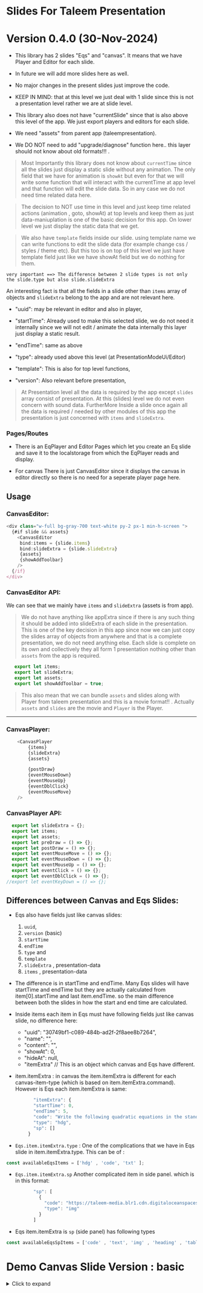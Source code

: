 # Slides For Taleem Presentation 


# Version 0.4.0 (30-Nov-2024)

- This library has 2 slides "Eqs" and "canvas". It means that we have Player and Editor for each slide.

- In future we will add more slides here as well.

- No major changes in the present slides just improve the code.

- KEEP IN MIND: that at this level we just deal with 1 slide since this is not a presentation level rather we are at slide level.

- This library also does not have "currentSlide" since that is also above this level of the app. We just export players and editors for each slide.

- We need "assets" from parent app (taleempresentation).

- We DO NOT  need to add "upgrade/diagnose" function here.. this layer should not know about old formats!!! .

> Most Importantly this library does not know about `currentTime` since all the slides just display a static slide without any animation. The only field that we have for animation is `showAt` but even for that we will write some function that will interact with the currentTime at app level and that function will edit the slide data. So in any case we do not need time related data here. 

> The decision to NOT use time in this level and just keep time related actions (animation , goto, showAt) at top levels and keep them as just data-maniuplation is one of the basic decision for this app. On lower level we just display the static data that we get.

> We also have `template` fields inside our slide. using template name we can write functions to edit the slide data (for example change css / styles / theme etc). But this too is on top of this level we just have template field just like we have showAt field but we do nothing for them. 

`very important ==> The difference between 2 slide types is not only the slide.type but also slide.slideExtra`

An interesting fact is that all the fields in a slide other than `items` array of objects and `slideExtra` belong to the app and are not relevant here.
 

  - "uuid": may be relevant in editor and also in player,

  - "startTime": Already used to make this selected slide, we do not need it internally since we will not edit / animate the data internally this layer just display a static result.
  
  - "endTime": same as above
  
  - "type": already used above this level (at PresentationModeUi/Editor)
  
  - "template": This is also for top level functions,
  
  - "version": Also relevant before presentation,

> At Presentation level all the data is required by the app except `slides` array consist of presentation. At this (slides) level we do not even concern with sound data. FurtherMore Inside a slide once again all the data is required / needed by other modules of this app the presentation is just concerned with `items` and `slideExtra`.  


### Pages/Routes

- There is an EqPlayer and Editor Pages which let you create an Eq slide and save it to the localstorage from which the EqPlayer reads and display.

- For canvas There is just CanvasEditor since it displays the canvas in editor directly so there is no need for a seperate player page here.


## Usage

### CanvasEditor:

```javascript
<div class="w-full bg-gray-700 text-white py-2 px-1 min-h-screen ">
  {#if slide && assets}
    <CanvasEditor
     bind:items = {slide.items}
     bind:slideExtra = {slide.slideExtra}
     {assets}
     {showAddToolbar}
    />
  {/if}
</div>
```

### CanvasEditor API:
We can see that we mainly have `items` and `slideExtra` (assets is from app). 

> We do not have anything like appExtra since if there is any such thing it should be added into slideExtra of each slide in the presentation. This is one of the key decision in this app since now we can just copy the slides array of objects from anywhere and that is a complete presentation, we do not need anything else. Each slide is complete on its own and collectively they all form 1 presentation nothing other than `assets` from the app is required. 


```javascript
   export let items;
   export let slideExtra;
   export let assets;
   export let showAddToolbar = true;
```
> This also mean that we can bundle `assets` and slides along with Player from taleem presentation and this is a movie format!! . Actually `assets` and `slides` are the movie and `Player` is the Player.    
---


### CanvasPlayer:

```javascript
    <CanvasPlayer
        {items}
        {slideExtra}
        {assets}

        {postDraw}
        {eventMouseDown}
        {eventMouseUp}
        {eventDblClick}
        {eventMouseMove}
    />
```

### CanvasPlayer API:

```javascript
  export let slideExtra = {};
  export let items;
  export let assets;
  export let preDraw = () => {};   
  export let postDraw = () => {};  
  export let eventMouseMove = () => {};
  export let eventMouseDown = () => {};
  export let eventMouseUp = () => {};  
  export let eventClick = () => {};  
  export let eventDblClick = () => {};  
//export let eventKeyDown = () => {}; 

```

## Differences between Canvas and Eqs Slides:

  - Eqs also have fields just like canvas slides:
      1.  `uuid`, 
      1.  `version`  (basic)
      1.  `startTime`
      1.  `endTime`
      1.  `type` and 
      1.  `template` 
      1.  `slideExtra` , presentation-data
      1.  `items` , presentation-data

  - The difference is in startTime and endTime. Many Eqs slides will have startTime and endTime but they are actually calculated from item[0].startTime and last item.endTime. so the main difference between both the slides in how the start and end time are calculated.

  - Inside items each item in Eqs must have following fields just like canvas slide, no difference here:
      - "uuid": "30749bf1-c089-484b-ad2f-2f8aee8b7264",
      - "name": "",
      - "content": "",
      - "showAt": 0,
      - "hideAt": null,
      - "itemExtra"  // This is an object which canvas and Eqs have different.
 

 -  item.itemExtra : in canvas the item.itemExtra is different for each canvas-item-type (which is based on item.itemExtra.command). However is Eqs each item.itemExtra is same:

```javascript 
          "itemExtra": {
          "startTime": 0,
          "endTime": 5,
          "code": "Write the following quadratic equations in the standard form and point out pure quadratic equations.",
          "type": "hdg",
          "sp": []
        }
```
 - `Eqs.item.itemExtra.type` : One of the  complications that we have in Eqs slide in item.itemExtra.type. This can be of :

```javascript
const availableEqsItems = ['hdg' , 'code', 'txt' ];
```

- `Eqs.item.itemExtra.sp` Another complicated item in  side panel.  which is in this format:

```javascript
          "sp": [
            {
              "code": "https://taleem-media.blr1.cdn.digitaloceanspaces.com/bucket/baloons.png",
              "type": "img"
            }
          ]
```
- Eqs item.itemExtra is `sp` (side panel) has following types
```javascript
const availableEqsSpItems = ['code' , 'text', 'img' , 'heading' , 'table' , 'tableCode' ];
```



# Demo Canvas Slide Version : basic

<details>
 <summary>Click to expand</summary>

```javascript
export const Slide = {
  "uuid": '30749bf1-c089-484b-ad2f-2f8a2e8be264',
  "startTime": 0,
  "endTime": 3,
  "type": "canvas",
  "template": "",
  "items": [
    {
      "uuid": "30749bf1-c089-484b-ad2f-2f8aee8b7264",
      "name": "",
      "content": "",
      "showAt": 0,
      "hideAt": null,
      "extra": {},
      "arr": [],
      "itemExtra": {
        "text": "Angle",
        "x": 370.59096022764874,
        "y": 226.5951707685791,
        "fontSize": 26,
        "fontFamily": "Arial",
        "font": "20px Arial",
        "translate": true,
        "command": "text",
        "name": "text_89057708",
        "color": "#8ea3e1",
        "showAt": 0,
        "globalAlpha": 1,
        "gap": 0,
        "dash": 0,
        "shadowOffsetX": 0,
        "shadowOffsetY": 0,
        "shadowColor": "gray",
        "shadowBlur": 0
      }
    },
    {
      "uuid": "30749bf1-c089-484b-ad2f-2f8aee8b7264",
      "name": "",
      "content": "",
      "showAt": 0,
      "hideAt": null,
      "extra": {},
      "arr": [],
      "itemExtra": {
        "text": "Sprite",
        "x": 633.1811263318112,
        "y": 227.65402670675005,
        "fontSize": 26,
        "fontFamily": "Arial",
        "font": "20px Arial",
        "translate": true,
        "command": "text",
        "name": "text_89057708",
        "color": "#8ea3e1",
        "showAt": 0,
        "globalAlpha": 1,
        "gap": 0,
        "dash": 0,
        "shadowOffsetX": 0,
        "shadowOffsetY": 0,
        "shadowColor": "gray",
        "shadowBlur": 0
      }
    },
    {
      "uuid": "30749bf1-c089-484b-ad2f-2f8aee8b7264",
      "name": "",
      "content": "",
      "showAt": 0,
      "hideAt": null,
      "itemExtra": {
        "text": "Pie Chart",
        "x": 761.2997154390841,
        "y": 325.0687730184756,
        "fontSize": 26,
        "fontFamily": "Arial",
        "font": "20px Arial",
        "translate": true,
        "command": "text",
        "name": "text_89057708",
        "color": "#8ea3e1",
        "showAt": 0,
        "globalAlpha": 1,
        "gap": 0,
        "dash": 0,
        "shadowOffsetX": 0,
        "shadowOffsetY": 0,
        "shadowColor": "gray",
        "shadowBlur": 0
      }
    },
    {
      "uuid": "30749bf1-c089-484b-ad2f-2f8aee8b7264",
      "name": "",
      "content": "",
      "showAt": 0,
      "hideAt": null,
      "extra": {},
      "arr": [],
      "itemExtra": {
        "text": "Image",
        "x": 869.3005095625704,
        "y": 153.5341110347849,
        "fontSize": 26,
        "fontFamily": "Arial",
        "font": "20px Arial",
        "translate": true,
        "command": "text",
        "name": "text_89057708",
        "color": "#8ea3e1",
        "showAt": 0,
        "globalAlpha": 1,
        "gap": 0,
        "dash": 0,
        "shadowOffsetX": 0,
        "shadowOffsetY": 0,
        "shadowColor": "gray",
        "shadowBlur": 0
      }
    },
    {
      "uuid": "30749bf1-c089-484b-ad2f-2f8aee8b7264",
      "name": "",
      "content": "",
      "showAt": 0,
      "hideAt": null,
      "extra": {},
      "arr": [],
      "itemExtra": {
        "text": "Ray",
        "x": 677.6520415591291,
        "y": 136.59241602405,
        "fontSize": 26,
        "fontFamily": "Arial",
        "font": "20px Arial",
        "translate": true,
        "command": "text",
        "name": "text_89057708",
        "color": "#8ea3e1",
        "showAt": 0,
        "globalAlpha": 1,
        "gap": 0,
        "dash": 0,
        "shadowOffsetX": 0,
        "shadowOffsetY": 0,
        "shadowColor": "gray",
        "shadowBlur": 0
      }
    },
    {
      "uuid": "30749bf1-c089-484b-ad2f-2f8aee8b7264",
      "name": "",
      "content": "",
      "showAt": 0,
      "hideAt": null,
      "extra": {},
      "arr": [],
      "itemExtra": {
        "text": "Triangle",
        "x": 494.474224075177,
        "y": 157.76953478746861,
        "fontSize": 26,
        "fontFamily": "Arial",
        "font": "20px Arial",
        "translate": true,
        "command": "text",
        "name": "text_89057708",
        "color": "#8ea3e1",
        "showAt": 0,
        "globalAlpha": 1,
        "gap": 0,
        "dash": 0,
        "shadowOffsetX": 0,
        "shadowOffsetY": 0,
        "shadowColor": "gray",
        "shadowBlur": 0
      }
    },
    {
      "uuid": "30749bf1-c089-484b-ad2f-2f8aee8b7264",
      "name": "",
      "content": "",
      "showAt": 0,
      "hideAt": null,
      "extra": {},
      "arr": [],
      "itemExtra": {
        "text": "List",
        "x": 368.4732975977765,
        "y": 154.59296697295582,
        "fontSize": 26,
        "fontFamily": "Arial",
        "font": "20px Arial",
        "translate": true,
        "command": "text",
        "name": "text_89057708",
        "color": "#8ea3e1",
        "showAt": 0,
        "globalAlpha": 1,
        "gap": 0,
        "dash": 0,
        "shadowOffsetX": 0,
        "shadowOffsetY": 0,
        "shadowColor": "gray",
        "shadowBlur": 0
      }
    },
    {
      "uuid": "30749bf1-c089-484b-ad2f-2f8aee8b7264",
      "name": "",
      "content": "",
      "showAt": 0,
      "hideAt": null,
      "extra": {},
      "arr": [],
      "itemExtra": {
        "text": "Ellipse",
        "x": 271.06081662365165,
        "y": 153.5341110347849,
        "fontSize": 26,
        "fontFamily": "Arial",
        "font": "20px Arial",
        "translate": true,
        "command": "text",
        "name": "text_89057708",
        "color": "#8ea3e1",
        "showAt": 0,
        "globalAlpha": 1,
        "gap": 0,
        "dash": 0,
        "shadowOffsetX": 0,
        "shadowOffsetY": 0,
        "shadowColor": "gray",
        "shadowBlur": 0
      }
    },
    {
      "uuid": "30749bf1-c089-484b-ad2f-2f8aee8b7264",
      "name": "",
      "content": "",
      "showAt": 0,
      "hideAt": null,
      "extra": {},
      "arr": [],
      "itemExtra": {
        "text": "12 Items",
        "x": 23.294288928595062,
        "y": 163.06381447832328,
        "fontSize": 42,
        "fontFamily": "Arial",
        "font": "20px Arial",
        "translate": true,
        "command": "text",
        "name": "text_89057708",
        "color": "#05f515",
        "showAt": 0,
        "globalAlpha": 1,
        "gap": 0,
        "dash": 0,
        "shadowOffsetX": 0,
        "shadowOffsetY": 0,
        "shadowColor": "gray",
        "shadowBlur": 0
      }
    },
    {
      "uuid": "30749bf1-c089-484b-ad2f-2f8aee8b7264",
      "name": "",
      "content": "",
      "showAt": 0,
      "hideAt": null,
      "extra": {},
      "arr": [],
      "itemExtra": {
        "text": "Circle",
        "x": 180.00132353914367,
        "y": 145.06326352941747,
        "fontSize": 26,
        "fontFamily": "Arial",
        "font": "20px Arial",
        "translate": true,
        "command": "text",
        "name": "text_89057708",
        "color": "#8ea3e1",
        "showAt": 0,
        "globalAlpha": 1,
        "gap": 0,
        "dash": 0,
        "shadowOffsetX": 0,
        "shadowOffsetY": 0,
        "shadowColor": "gray",
        "shadowBlur": 0
      }
    },
    {
      "uuid": "dc3f3fc9-c2e2-442a-8272-04d4721ac852",
      "name": "",
      "content": "",
      "showAt": 0,
      "hideAt": null,
      "extra": {},
      "arr": [],
      "itemExtra": {
        "x": 891.8880285884455,
        "y": 272.4763631421796,
        "radius": 52.35259082787377,
        "data": "\n      [\n        { \"title\": \"A\", \"percent\": 30, \"color\": \"red\" },\n        { \"title\": \"B\", \"percent\": 50, \"color\": \"blue\" },\n        { \"title\": \"C\", \"percent\": 20, \"color\": \"green\" }\n    ]\n      ",
        "translate": true,
        "command": "piechart",
        "name": "piechart_14499530",
        "color": "red",
        "showAt": 0,
        "globalAlpha": 1,
        "gap": 0,
        "dash": 0,
        "shadowOffsetX": 0,
        "shadowOffsetY": 0,
        "shadowColor": "gray",
        "shadowBlur": 0
      }
    },
    {
      "uuid": "a30ca6a2-0254-407f-87eb-4ffab8904bc7",
      "name": "",
      "content": "",
      "showAt": 0,
      "hideAt": null,
      "extra": {},
      "arr": [],
      "itemExtra": {
        "src": "/system_images/gen/wood.jpg",
        "image": {},
        "x": 847.0650519489114,
        "y": 45.53080534135,
        "ext": "jpg",
        "width": 114.2346634901727,
        "height": 85.64355867753954,
        "translate": true,
        "command": "image",
        "name": "image_78288369",
        "color": "black",
        "showAt": 0,
        "globalAlpha": 1,
        "gap": 0,
        "dash": 0,
        "shadowOffsetX": 0,
        "shadowOffsetY": 0,
        "shadowColor": "gray",
        "shadowBlur": 0
      }
    },
    {
      "uuid": "bff2f61c-7813-49de-898b-60ef365a96e1",
      "name": "",
      "content": "",
      "showAt": 0,
      "hideAt": null,
      "extra": {},
      "arr": [],
      "itemExtra": {
        "spriteId": "000",
        "sheet": "people",
        "sheetItem": "mom_kids_study",
        "x": 478.59175435113497,
        "y": 206.4769079433314,
        "width": 0.5,
        "height": 0.5,
        "translate": true,
        "command": "sprite",
        "name": "sprite_11528768",
        "color": "red",
        "showAt": 0,
        "globalAlpha": 1,
        "gap": 0,
        "dash": 0,
        "shadowOffsetX": 0,
        "shadowOffsetY": 0,
        "shadowColor": "gray",
        "shadowBlur": 0
      }
    },
    {
      "uuid": "93ce9816-7f78-4518-8819-1b936019bca3",
      "name": "",
      "content": "",
      "showAt": 0,
      "hideAt": null,
      "extra": {},
      "arr": [],
      "itemExtra": {
        "x": 392.8849844484151,
        "y": 290.1842810991942,
        "radius": 25,
        "ticks": 3,
        "startAngle": -90,
        "endAngle": 0,
        "lineWidth": 1,
        "showOrigin": true,
        "translate": true,
        "command": "angleSymbol",
        "name": "angleSymbol_86359930",
        "color": "red",
        "showAt": 0,
        "globalAlpha": 1,
        "gap": 0,
        "dash": 0,
        "shadowOffsetX": 0,
        "shadowOffsetY": 0,
        "shadowColor": "gray",
        "shadowBlur": 0
      }
    },
    {
      "uuid": "25df0067-7bb2-418e-9442-7ae007b3c0a1",
      "name": "",
      "content": "",
      "showAt": 0,
      "hideAt": null,
      "extra": {},
      "arr": [],
      "itemExtra": {
        "x": 228.7075640262061,
        "y": 259.41970485187795,
        "label": "a dot!",
        "dot_width": 40.706108133148064,
        "text_color": "yellowbezier",
        "text_size": 42.00055094890581,
        "fill": true,
        "translate": true,
        "command": "dot",
        "name": "dot_76707079",
        "color": "red",
        "showAt": 0,
        "globalAlpha": 1,
        "gap": 0,
        "dash": 0,
        "shadowOffsetX": 0,
        "shadowOffsetY": 0,
        "shadowColor": "gray",
        "shadowBlur": 0
      }
    },
    {
      "uuid": "301a2707-2e7c-443e-b96d-0847c02b24be",
      "name": "",
      "content": "",
      "showAt": 0,
      "hideAt": null,
      "extra": {},
      "arr": [],
      "itemExtra": {
        "text": "This is Icon",
        "x": 19.058963668850506,
        "y": 211.77118763418608,
        "fontSize": 28,
        "iconSize": 100,
        "fontFamily": "Arial",
        "icon": "🔬",
        "showBg": false,
        "iconOnTop": true,
        "iconErrorX": 0,
        "iconErrorY": 0,
        "bgColor": "gray",
        "translate": true,
        "command": "icon",
        "name": "icon_38640173",
        "color": "red",
        "showAt": 0,
        "globalAlpha": 1,
        "gap": 0,
        "dash": 0,
        "shadowOffsetX": 0,
        "shadowOffsetY": 0,
        "shadowColor": "gray",
        "shadowBlur": 0
      }
    },
    {
      "uuid": "ea39ae4e-d1ed-495d-8a19-573f1c62c4ae",
      "name": "",
      "content": "",
      "showAt": 0,
      "hideAt": null,
      "extra": {},
      "arr": [],
      "itemExtra": {
        "x0": 631.063463701939,
        "y0": 37.059957835982566,
        "x1": 817.5302759579113,
        "y1": 139.64521152425746,
        "lineWidth": 2,
        "arrowWidth": 8,
        "arrowHeight": 12,
        "startArrow": true,
        "endArrow": true,
        "translate": true,
        "command": "ray",
        "name": "ray_19481478",
        "color": "#48df11",
        "showAt": 0,
        "globalAlpha": 1,
        "gap": 0,
        "dash": 0,
        "shadowOffsetX": 0,
        "shadowOffsetY": 0,
        "shadowColor": "gray",
        "shadowBlur": 0
      }
    },
    {
      "uuid": "31e22482-d22d-4358-9a63-a8729af67ae3",
      "name": "",
      "content": "",
      "showAt": 0,
      "hideAt": null,
      "extra": {},
      "arr": [],
      "itemExtra": {
        "x1": 507.4151280524122,
        "y1": 34.9422459596407,
        "x2": 457.4151280524122,
        "y2": 134.94224595964076,
        "x3": 607.415128052412,
        "y3": 134.94224595964076,
        "lineWidth": 2,
        "filled": false,
        "translate": true,
        "command": "triangle",
        "name": "triangle_40270346",
        "color": "#f0e80a",
        "showAt": 0,
        "globalAlpha": 1,
        "gap": 0,
        "dash": 0,
        "shadowOffsetX": 0,
        "shadowOffsetY": 0,
        "shadowColor": "gray",
        "shadowBlur": 0
      }
    },
    {
      "uuid": "78ec0e9c-79f1-4da0-8a31-0e0e34f5e42b",
      "name": "",
      "content": "",
      "showAt": 0,
      "hideAt": null,
      "extra": {},
      "arr": [],
      "itemExtra": {
        "text": "Hello \n Hello \n Hello",
        "x": 360.00264707828734,
        "y": 55.06050878488838,
        "font": "20px Arial",
        "fontSize": 20,
        "fontFamily": "Arial",
        "lineHeightOffset": 10,
        "xOffset": 10,
        "translate": true,
        "command": "para",
        "name": "para_96606413",
        "color": "red",
        "showAt": 0,
        "globalAlpha": 1,
        "gap": 0,
        "dash": 0,
        "shadowOffsetX": 0,
        "shadowOffsetY": 0,
        "shadowColor": "gray",
        "shadowBlur": 0
      }
    },
    {
      "uuid": "572281bd-debf-45db-8a3f-147b5d8e1393",
      "name": "",
      "content": "",
      "showAt": 0,
      "hideAt": null,
      "extra": {},
      "arr": [],
      "itemExtra": {
        "x": 296.472768182119,
        "y": 90.00275474452908,
        "radiusX": 26.70571107140495,
        "radiusY": 51.29262684413715,
        "rotation": 0,
        "startAngle": 0,
        "endAngle": 360,
        "lineWidth": 1,
        "fill": true,
        "translate": true,
        "command": "ellipse",
        "name": "ellipse_89791816",
        "color": "#13be55",
        "showAt": 0,
        "globalAlpha": 1,
        "gap": 0,
        "dash": 0,
        "shadowOffsetX": 0,
        "shadowOffsetY": 0,
        "shadowColor": "gray",
        "shadowBlur": 0
      }
    },
    {
      "uuid": "5c91fd68-1f05-4115-9e79-e7b24e9c8e0b",
      "name": "",
      "content": "",
      "showAt": 0,
      "hideAt": null,
      "extra": {},
      "arr": [],
      "itemExtra": {
        "x": 209.64860035735558,
        "y": 87.88504286818723,
        "radius": 37.52895241876786,
        "startAngle": 0,
        "endAngle": 360,
        "fill": true,
        "lineWidth": 1,
        "translate": true,
        "command": "circle",
        "name": "circle_10076923",
        "color": "#2a26f2",
        "showAt": 0,
        "globalAlpha": 1,
        "gap": 0,
        "dash": 0,
        "shadowOffsetX": 0,
        "shadowOffsetY": 0,
        "shadowColor": "gray",
        "shadowBlur": 0
      }
    },
    {
      "uuid": "c4ca44f3-3c48-41dc-89a8-867bb9285736",
      "name": "",
      "content": "",
      "showAt": 0,
      "hideAt": null,
      "extra": {},
      "arr": [],
      "itemExtra": {
        "x": 33.882602077956456,
        "y": 28.58911033061512,
        "width": 100,
        "height": 100,
        "filled": true,
        "lineWidth": 1,
        "translate": true,
        "command": "rect",
        "name": "rect_00846561",
        "color": "red",
        "showAt": 0,
        "globalAlpha": 1,
        "gap": 0,
        "dash": 0,
        "shadowOffsetX": 0,
        "shadowOffsetY": 0,
        "shadowColor": "gray",
        "shadowBlur": 0
      }
    }
  ],
  "slideExtra": {
    "backgroundColor": "#044810",
    "canvasWidth": 1000,
    "canvasHeight": 360,
    "cellHeight": 25,
    "cellWidth": 25,
    "bgImg": "system_images/bg_images/black_mat.jpg",
    "bgGlobalAlpha": 1,
    "xFactor": 0,
    "yFactor": 0,
    "showGrid": false,
    "gridLineWidth": 1,
    "gridLineColor": "gray"
  },
  "_id": {
    "$oid": "666191b205ea063f6d27b88d"
  }
}
```

</detail>




## License
MIT © Bilal Tariq